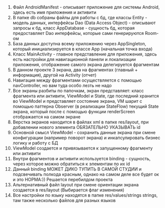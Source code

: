 1) Файл AndroidManifest - описывает приложение для системы Android, здесь есть имя приложения и активити
2) В папке db собраны файлы для работы с бд, где классы Entity - модель данных, интерфейсы Dao (Data Access Object) - описывают запросы к бд, класс AppDatabase - сущность бд, которая предоставляет Dao интерфейсы, которые сами генерируются Room-ом
3) База данных доступна всему приложению через AppSingleton, который инициализируется в классе App (начальная точка входа)
4) Класс MainActivity - главное представление для приложения, здесь есть настройки для навигационной панели и локализации приложения, отображение самого экрана делегируется фрагментам
5) В данном проекте 3 экрана, два на фрагментах (главный + информация), другой на Activity (отчет)
6) Навигация между фрагментами осуществляется с помощью navController, но вам туда особо лезть не надо
7) Все экраны разбиты по папочкам, экран представляет: класс фрагмента или активити, ViewModel и State, где последний хранится во ViewModel и представляет состояние экрана, VM шарит с помощью паттерна Observer (в реализации StateFlow) текущий State экрана, который после с помощью функции renderScreen отображается на самом экране
8) Верстка экранов находится в файлах xml в папке res/layout, при добавлении нового элемента ОБЯЗАТЕЛЬНО УКАЗЫВАТЬ id
9) Основной смысл ViewModel - сохранить данные экрана при смене конфигурации (например поворот экрана) и инкапсулировать бизнес логику и работу с БД
10) ViewModel создается и привязывается к запущенному фрагменту или активити
11) Внутри фрагментов и активити используется binding - сущность, через которое можно обратиться к элементам по их id
12) Данный binding МОЖЕТ ДИКО ТУПИТЬ В САМОЙ СТУДИИ и подсвечивать полкода красным, однако на самом деле все будет ок и это НОРМА:)) Решается перебилдом проекта
13) Альтернативный файл layout при смене ориентации экрана создается в res/layout (Выбирается флаг изменения)
14) Все настройки по языку находятся в папке res/values/strings strings, там также несколько файлов для разных языков
